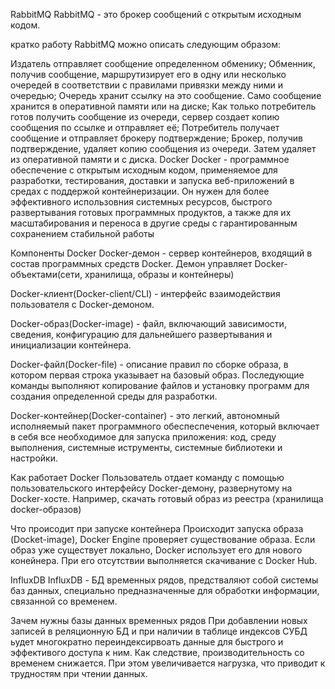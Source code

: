 RabbitMQ
RabbitMQ - это брокер сообщений с открытым исходным кодом.

кратко работу RabbitMQ можно описать следующим образом:

Издатель отправляет сообщение определенном обменику;
Обменник, получив сообщение, маршрутизирует его в одну или несколько очередей в соответствии с правилами привязки между ними и очередью;
Очередь хранит ссылку на это сообщение. Само сообщение хранится в оперативной памяти или на диске;
Как только потребитель готов получить сообщение из очереди, сервер создает копию сообщения по ссылке и отправляет её;
Потребитель получает сообщение и отправляет брокеру подтверждение;
Брокер, получив подтверждение, удаляет копию сообщения из очереди. Затем удаляет из оперативной памяти и с диска.
Docker
Docker - программное обеспечение с открытым исходным кодом, применяемое для разработки, тестирования, доставки и запуска веб-приложений в средах с поддержой контейнеризации. Он нужен для более эффективного использовния системных ресурсов, быстрого развертывания готовых программных продуктов, а также для их масштабирования и переноса в другие среды с гарантированным сохранением стабильной работы

Компоненты Docker
Docker-демон - сервер контейнеров, входящий в состав программных средств Docker. Демон управляет Docker-объектами(сети, хранилища, образы и контейнеры)

Docker-клиент(Docker-client/CLI) - интерфейс взаимодействия пользователя с Docker-демоном.

Docker-образ(Docker-image) - файл, включающий зависимости, сведения, конфигурацию для дальнейшего развертывания и инициализации контейнера.

Docker-файл(Docker-file) - описание правил по сборке образа, в котором первая строка указывает на базовый образ. Последующие команды выполняют копирование файлов и установку программ для создания определенной среды для разработки.

Docker-контейнер(Docker-container) - это легкий, автономный исполняемый пакет программного обеспеспечения, который включает в себя все необходимое для запуска приложения: код, среду выполнения, системные иструменты, системные библиотеки и настройки.

Как работает Docker
Пользователь отдает команду с помощью пользовательского интерфейсу Docker-демону, развернутому на Docker-хосте. Например, скачать готовый образ из реестра (хранилища docker-образов)

Что происодит при запуске контейнера
Происходит запуска образа (Docket-image), Docker Engine проверяет существование образа. Если образ уже существует локально, Docker использует его для нового конейнера. При его отсутствии выполняется скачивание с Docker Hub.

InfluxDB
InfluxDB - БД временных рядов, предстваляют собой системы баз данных, специально предназначенные для обработки информации, связанной со временем.

Зачем нужны базы данных временных рядов
При добавлении новых записей в реляционную БД и при наличии в таблице индексов СУБД ьудет многократно переиндексирвоать данные для быстрого и эффективого доступа к ним. Как следствие, производительность со временем снижается. При этом увеличивается нагрузка, что приводит к трудностям при чтении данных.
